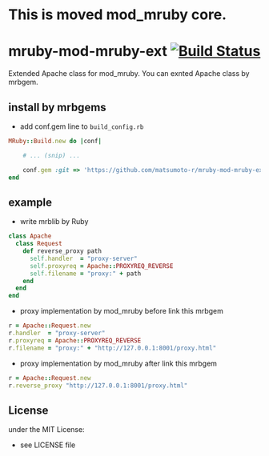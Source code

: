 # This is moved mod_mruby core.
# mruby-mod-mruby-ext   [![Build Status](https://travis-ci.org/matsumoto-r/mruby-mod-mruby-ext.png?branch=master)](https://travis-ci.org/matsumoto-r/mruby-mod-mruby-ext)
Extended Apache class for mod_mruby. You can exnted Apache class by mrbgem.

## install by mrbgems 
- add conf.gem line to `build_config.rb` 

```ruby
MRuby::Build.new do |conf|

    # ... (snip) ...

    conf.gem :git => 'https://github.com/matsumoto-r/mruby-mod-mruby-ext.git'
end
```
## example 

- write mrblib by Ruby

```ruby
class Apache
  class Request
    def reverse_proxy path
      self.handler  = "proxy-server"
      self.proxyreq = Apache::PROXYREQ_REVERSE
      self.filename = "proxy:" + path
    end
  end
end
```

- proxy implementation by mod_mruby before link this mrbgem

```ruby
r = Apache::Request.new
r.handler  = "proxy-server"
r.proxyreq = Apache::PROXYREQ_REVERSE
r.filename = "proxy:" + "http://127.0.0.1:8001/proxy.html"
```

- proxy implementation by mod_mruby after link this mrbgem

```ruby
r = Apache::Request.new
r.reverse_proxy "http://127.0.0.1:8001/proxy.html"
```

## License
under the MIT License:
- see LICENSE file
